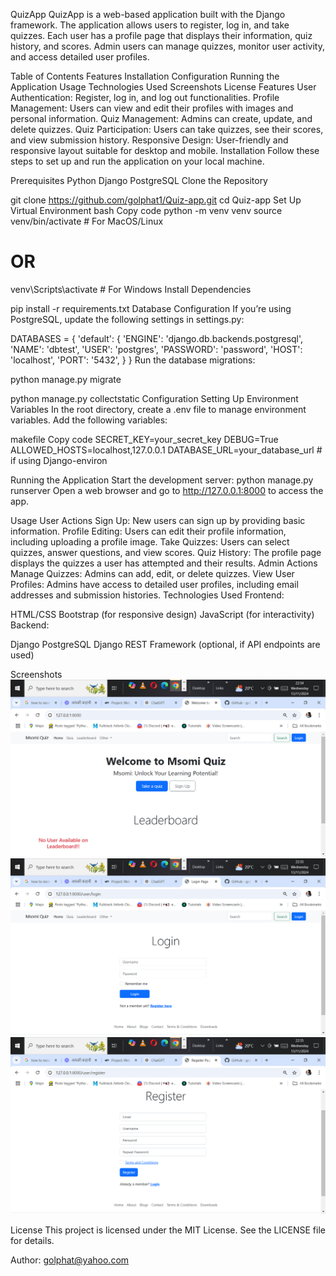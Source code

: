 QuizApp
QuizApp is a web-based application built with the Django framework. The application allows users to register, log in, and take quizzes. Each user has a profile page that displays their information, quiz history, and scores. Admin users can manage quizzes, monitor user activity, and access detailed user profiles.

Table of Contents
Features
Installation
Configuration
Running the Application
Usage
Technologies Used
Screenshots
License
Features
User Authentication: Register, log in, and log out functionalities.
Profile Management: Users can view and edit their profiles with images and personal information.
Quiz Management: Admins can create, update, and delete quizzes.
Quiz Participation: Users can take quizzes, see their scores, and view submission history.
Responsive Design: User-friendly and responsive layout suitable for desktop and mobile.
Installation
Follow these steps to set up and run the application on your local machine.

Prerequisites
Python 
Django 
PostgreSQL 
Clone the Repository

git clone https://github.com/golphat1/Quiz-app.git
cd Quiz-app
Set Up Virtual Environment
bash
Copy code
python -m venv venv
source venv/bin/activate  # For MacOS/Linux
# OR
venv\Scripts\activate  # For Windows
Install Dependencies

pip install -r requirements.txt
Database Configuration
If you’re using PostgreSQL, update the following settings in settings.py:

DATABASES = {
    'default': {
        'ENGINE': 'django.db.backends.postgresql',
        'NAME': 'dbtest',
        'USER': 'postgres',
        'PASSWORD': 'password',
        'HOST': 'localhost',
        'PORT': '5432',
    }
}
Run the database migrations:

python manage.py migrate

python manage.py collectstatic
Configuration
Setting Up Environment Variables
In the root directory, create a .env file to manage environment variables. Add the following variables:

makefile
Copy code
SECRET_KEY=your_secret_key
DEBUG=True
ALLOWED_HOSTS=localhost,127.0.0.1
DATABASE_URL=your_database_url  # if using Django-environ

Running the Application
Start the development server:
python manage.py runserver
Open a web browser and go to http://127.0.0.1:8000 to access the app.

Usage
User Actions
Sign Up: New users can sign up by providing basic information.
Profile Editing: Users can edit their profile information, including uploading a profile image.
Take Quizzes: Users can select quizzes, answer questions, and view scores.
Quiz History: The profile page displays the quizzes a user has attempted and their results.
Admin Actions
Manage Quizzes: Admins can add, edit, or delete quizzes.
View User Profiles: Admins have access to detailed user profiles, including email addresses and submission histories.
Technologies Used
Frontend:

HTML/CSS
Bootstrap (for responsive design)
JavaScript (for interactivity)
Backend:

Django 
PostgreSQL
Django REST Framework (optional, if API endpoints are used)

Screenshots
![alt text](image-1.png)
![alt text](image-2.png)
![alt text](image-3.png)

License
This project is licensed under the MIT License. See the LICENSE file for details.

Author: golphat@yahoo.com